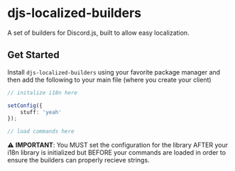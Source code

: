 # djs-localized-builders

A set of builders for Discord.js, built to allow easy localization.

## Get Started

Install `djs-localized-builders` using your favorite package manager and then add the following to your main file (where you create your client)

```ts
// initalize i18n here

setConfig({
    stuff: 'yeah'
});

// load commands here
```

⚠️ **IMPORTANT**: You MUST set the configuration for the library AFTER your i18n library is initialized but BEFORE your commands are loaded in order to ensure the builders can properly recieve strings.
